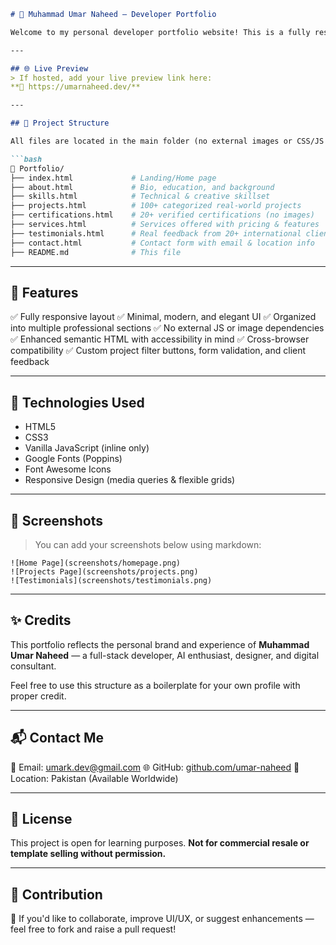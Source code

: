 ````markdown
# 💼 Muhammad Umar Naheed — Developer Portfolio

Welcome to my personal developer portfolio website! This is a fully responsive and professionally designed project that showcases my skills, projects, services, certifications, client testimonials, and contact information — built using only **HTML5 + CSS3 + JS (vanilla)**.

---

## 🌐 Live Preview
> If hosted, add your live preview link here:  
**🔗 https://umarnaheed.dev/**

---

## 📂 Project Structure

All files are located in the main folder (no external images or CSS/JS dependencies).

```bash
📁 Portfolio/
├── index.html             # Landing/Home page
├── about.html             # Bio, education, and background
├── skills.html            # Technical & creative skillset
├── projects.html          # 100+ categorized real-world projects
├── certifications.html    # 20+ verified certifications (no images)
├── services.html          # Services offered with pricing & features
├── testimonials.html      # Real feedback from 20+ international clients
├── contact.html           # Contact form with email & location info
├── README.md              # This file
````

---

## 🚀 Features

✅ Fully responsive layout
✅ Minimal, modern, and elegant UI
✅ Organized into multiple professional sections
✅ No external JS or image dependencies
✅ Enhanced semantic HTML with accessibility in mind
✅ Cross-browser compatibility
✅ Custom project filter buttons, form validation, and client feedback

---

## 🔧 Technologies Used

* HTML5
* CSS3
* Vanilla JavaScript (inline only)
* Google Fonts (Poppins)
* Font Awesome Icons
* Responsive Design (media queries & flexible grids)

---

## 📸 Screenshots

> You can add your screenshots below using markdown:

```
![Home Page](screenshots/homepage.png)
![Projects Page](screenshots/projects.png)
![Testimonials](screenshots/testimonials.png)
```

---

## ✨ Credits

This portfolio reflects the personal brand and experience of **Muhammad Umar Naheed** — a full-stack developer, AI enthusiast, designer, and digital consultant.

Feel free to use this structure as a boilerplate for your own profile with proper credit.

---

## 📬 Contact Me

📧 Email: [umark.dev@gmail.com](mailto:umark.dev@gmail.com)
🌐 GitHub: [github.com/umar-naheed](https://github.com/umar-naheed)
📍 Location: Pakistan (Available Worldwide)

---

## 📄 License

This project is open for learning purposes.
**Not for commercial resale or template selling without permission.**

---

## 🏁 Contribution

🙌 If you'd like to collaborate, improve UI/UX, or suggest enhancements — feel free to fork and raise a pull request!

```
